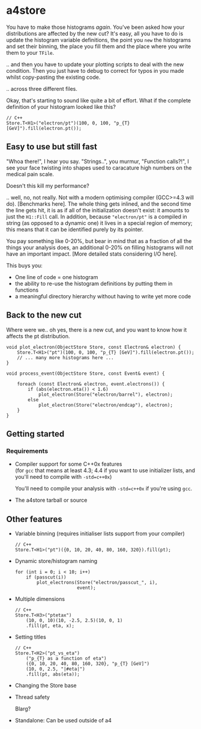 <!-- todo: link to local copies -->
<script src="http://yandex.st/highlightjs/6.1/highlight.min.js"></script>
<script>hljs.initHighlightingOnLoad();</script>
<link href="http://kevinburke.bitbucket.org/markdowncss/markdown.css" rel="stylesheet"></link>
<link rel="stylesheet" href="http://yandex.st/highlightjs/6.1/styles/default.min.css"></link>

# a4store

You have to make those histograms _again_. You've been asked how your distributions are affected by the new cut? It's easy, all you have to do is update the histogram variable definitions, the point you `new` the histograms and set their binning, the place you fill them and the place where you write them to your `TFile`. 

.. and then you have to update your plotting scripts to deal with the new condition. Then you just have to debug to correct for typos in you made whilst copy-pasting the existing code.

.. across three different files.

Okay, that's starting to sound like quite a bit of effort. What if the complete definition of your histogram looked like this?

    // C++
    Store.T<H1>("electron/pt")(100, 0, 100, "p_{T} [GeV]").fill(electron.pt());

## Easy to use but still fast

"Whoa there!", I hear you say. "Strings..", you murmur, "Function calls?!", I see your face twisting into shapes used to caracature high numbers on the medical pain scale.

Doesn't this kill my performance?

.. well, no, not really. Not with a modern optimising compiler (GCC>=4.3 will do). [Benchmarks here]. The whole thing gets inlined, and the second time the line gets hit, it is as if all of the initialization doesn't exist: it amounts to just the `H1::Fill` call. In addition, because `"electron/pt"` is a compiled in string (as opposed to a dynamic one) it lives in a special region of memory; this means that it can be identified purely by its pointer.

You pay something like 0-20%, but bear in mind that as a fraction of all the things your analysis does, an additional 0-20% on filling histograms will not have an important impact. [More detailed stats considering I/O here].

This buys you:
    
  - One line of code = one histogram
  - the ability to re-use the histogram definitions by putting them in functions
  - a meaningful directory hierarchy without having to write yet more code

## Back to the new cut

Where were we.. oh yes, there is a new cut, and you want to know how it affects the pt distribution.

    void plot_electron(ObjectStore Store, const Electron& electron) {
        Store.T<H1>("pt")(100, 0, 100, "p_{T} [GeV]").fill(electron.pt());
        // ... many more histograms here ...
    }
    
    void process_event(ObjectStore Store, const Event& event) {
        
        foreach (const Electron& electron, event.electrons()) {
            if (abs(electron.eta()) < 1.6)
                plot_electron(Store("electron/barrel"), electron);
            else
                plot_electron(Store("electron/endcap"), electron);
        }
    }
    
## Getting started

### Requirements

  - Compiler support for some C++0x features<br />
    (for `gcc` that means at least 4.3; 4.4 if you want to use initializer lists, and you'll need to compile with `-std=c++0x`)
    
    You'll need to compile your analysis with `-std=c++0x` if you're using `gcc`.

  - The a4store tarball or source

## Other features

  - Variable binning (requires initialiser lists support from your compiler)
    
        // C++
        Store.T<H1>("pt")({0, 10, 20, 40, 80, 160, 320}).fill(pt);
  
  - Dynamic store/histogram naming
  
        for (int i = 0; i < 10; i++)
            if (passcut(i))
                plot_electrons(Store("electron/passcut_", i), 
                               event);
        
  - Multiple dimensions
    
        // C++
        Store.T<H3>("ptetax")
            (10, 0, 10)(10, -2.5, 2.5)(10, 0, 1)
            .fill(pt, eta, x);
  
  - Setting titles
    
        // C++
        Store.T<H2>("pt_vs_eta")
            ("p_{T} as a function of eta")
            ({0, 10, 20, 40, 80, 160, 320}, "p_{T} [GeV]")
            (10, 0, 2.5, "|#eta|")
            .fill(pt, abs(eta));
  
  - Changing the Store base
  - Thread safety
    
    Blarg?
  
  - Standalone: Can be used outside of a4
  
